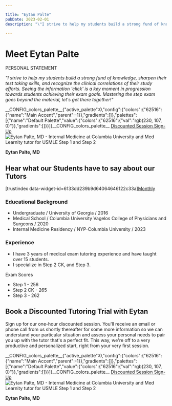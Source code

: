 ```yaml
---

title: "Eytan Palte"
pubDate: 2023-02-01
description: "\"I strive to help my students build a strong fund of knowledge, sharpen their test taking skills, and recognize the clinical correlations of their study ef"

---
```



# Meet Eytan Palte

PERSONAL STATEMENT

_"I strive to help my students build a strong fund of knowledge, sharpen their test taking skills, and recognize the clinical correlations of their study efforts. Seeing the information 'click' is a key moment in progression towards students achieving their exam goals. Mastering the step exam goes beyond the material, let's get there together!"_

\_\_CONFIG\_colors\_palette\_\_{"active\_palette":0,"config":{"colors":{"62516":{"name":"Main Accent","parent":-1}},"gradients":\[\]},"palettes":\[{"name":"Default Palette","value":{"colors":{"62516":{"val":"rgb(230, 107, 0)"}},"gradients":\[\]}}\]}\_\_CONFIG\_colors\_palette\_\_ [Discounted Session Sign-Up](/purchase-discounted-session/) ![Eytan Palte, MD - Internal Medicine at Columbia University and Med Learnity tutor for USMLE Step 1 and Step 2](https://i2xfwztd2ksbegse.public.blob.vercel-storage.com/wp/2020/04/Eytan.jpg "Eytan")

**Eytan Palte, MD**

## Hear what our Students have to say about our Tutors

\[trustindex data-widget-id=6133dd239b9d64064646122c33a\][Monthly](#)

### Educational Background

- Undergraduate / University of Georgia / 2016
- Medical School / Columbia University Vagelos College of Physicians and Surgeons / 2020
- Internal Medicine Residency / NYP-Columbia University / 2023

### Experience

- I have 3 years of medical exam tutoring experience and have taught over 15 students.
- I specialize in Step 2 CK, and Step 3. 

Exam Scores

- Step 1 - 256
- Step 2 CK - 265
- Step 3 - 262

## Book a Discounted Tutoring Trial with Eytan

Sign up for our one-hour discounted session. You'll receive an email or phone call from us shortly thereafter for some more information so we can understand your particular situation and assess your personal needs to pair you up with the tutor that's a perfect fit. This way, we're off to a very productive and personalized start, right from your very first session.

\_\_CONFIG\_colors\_palette\_\_{"active\_palette":0,"config":{"colors":{"62516":{"name":"Main Accent","parent":-1}},"gradients":\[\]},"palettes":\[{"name":"Default Palette","value":{"colors":{"62516":{"val":"rgb(230, 107, 0)"}},"gradients":\[\]}}\]}\_\_CONFIG\_colors\_palette\_\_ [Discounted Session Sign-Up](/purchase-discounted-session/) ![Eytan Palte, MD - Internal Medicine at Columbia University and Med Learnity tutor for USMLE Step 1 and Step 2](https://i2xfwztd2ksbegse.public.blob.vercel-storage.com/wp/2020/04/Eytan.jpg "Eytan")

**Eytan Palte, MD**
